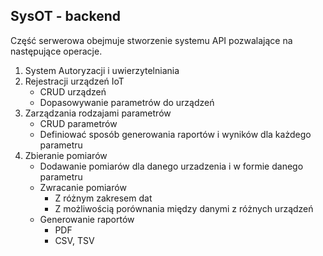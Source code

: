## SysOT - backend

Część serwerowa obejmuje stworzenie systemu API pozwalające na następujące operacje.

1. System Autoryzacji i uwierzytelniania
1. Rejestracji urządzeń IoT
    - CRUD urządzeń
    - Dopasowywanie parametrów do urządzeń
1. Zarządzania rodzajami parametrów
    - CRUD parametrów
    - Definiować sposób generowania raportów i wyników dla każdego parametru
1. Zbieranie pomiarów
    - Dodawanie pomiarów dla danego urzadzenia i w formie danego parametru
    - Zwracanie pomiarów
        - Z różnym zakresem dat
        - Z możliwością porównania między danymi z różnych urządzeń
    - Generowanie raportów
        - PDF
        - CSV, TSV
